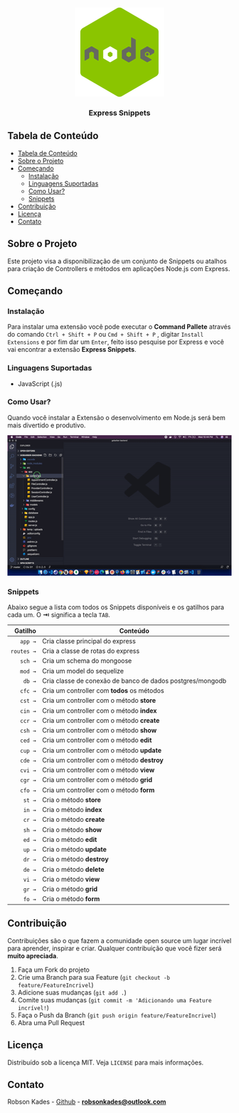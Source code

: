 <br />
<p align="center">
  <a href="#">
    <img src="https://raw.githubusercontent.com/robsonkades/vscode-express-snippets/master/images/node.png"
height="200" width="200"
    alt="Logo">

  </a>

  <h3 align="center">Express Snippets</h3>
</p>

## Tabela de Conteúdo

- [Tabela de Conteúdo](#tabela-de-conte%C3%BAdo)
- [Sobre o Projeto](#sobre-o-projeto)
- [Começando](#come%C3%A7ando)
  - [Instalação](#instala%C3%A7%C3%A3o)
  - [Linguagens Suportadas](#linguagens-suportadas)
  - [Como Usar?](#como-usar)
  - [Snippets](#snippets)
- [Contribuição](#contribui%C3%A7%C3%A3o)
- [Licença](#licen%C3%A7a)
- [Contato](#contato)

## Sobre o Projeto

Este projeto visa a disponibilização de um conjunto de Snippets ou atalhos para criação de Controllers e métodos em aplicações Node.js com Express.

## Começando

### Instalação

Para instalar uma extensão você pode executar o **Command Pallete** através do comando `Ctrl + Shift + P` ou `Cmd + Shift + P` , digitar `Install Extensions` e por fim dar um `Enter`, feito isso pesquise por Express e você vai encontrar a extensão **Express Snippets**.

### Linguagens Suportadas

- JavaScript (.js)

### Como Usar?

Quando você instalar a Extensão o desenvolvimento em Node.js será bem mais divertido e produtivo.

![Create React Native Component](https://raw.githubusercontent.com/robsonkades/vscode-express-snippets/master/images/component.gif)

### Snippets

Abaixo segue a lista com todos os Snippets disponíveis e os gatilhos para cada um. O **⇥** significa a tecla `TAB`.

|    Gatilho | Conteúdo                                                  |
| ---------: | --------------------------------------------------------- |
|    `app →` | Cria classe principal do express                          |
| `routes →` | Cria a classe de rotas do express                         |
|    `sch →` | Cria um schema do mongoose                                |
|    `mod →` | Cria um model do sequelize                                |
|     `db →` | Cria classe de conexão de banco de dados postgres/mongodb |
|    `cfc →` | Cria um controller com **todos** os métodos               |
|    `cst →` | Cria um controller com o método **store**                 |
|    `cin →` | Cria um controller com o método **index**                 |
|    `ccr →` | Cria um controller com o método **create**                |
|    `csh →` | Cria um controller com o método **show**                  |
|    `ced →` | Cria um controller com o método **edit**                  |
|    `cup →` | Cria um controller com o método **update**                |
|    `cde →` | Cria um controller com o método **destroy**               |
|    `cvi →` | Cria um controller com o método **view**                  |
|    `cgr →` | Cria um controller com o método **grid**                  |
|    `cfo →` | Cria um controller com o método **form**                  |
|     `st →` | Cria o método **store**                                   |
|     `in →` | Cria o método **index**                                   |
|     `cr →` | Cria o método **create**                                  |
|     `sh →` | Cria o método **show**                                    |
|     `ed →` | Cria o método **edit**                                    |
|     `up →` | Cria o método **update**                                  |
|     `dr →` | Cria o método **destroy**                                 |
|     `de →` | Cria o método **delete**                                  |
|     `vi →` | Cria o método **view**                                    |
|     `gr →` | Cria o método **grid**                                    |
|     `fo →` | Cria o método **form**                                    |

## Contribuição

Contribuições são o que fazem a comunidade open source um lugar incrível para aprender, inspirar e criar. Qualquer contribuição que você fizer será **muito apreciada**.

1. Faça um Fork do projeto
2. Crie uma Branch para sua Feature (`git checkout -b feature/FeatureIncrivel`)
3. Adicione suas mudanças (`git add .`)
4. Comite suas mudanças (`git commit -m 'Adicionando uma Feature incrível!`)
5. Faça o Push da Branch (`git push origin feature/FeatureIncrivel`)
6. Abra uma Pull Request

## Licença

Distribuído sob a licença MIT. Veja `LICENSE` para mais informações.

## Contato

Robson Kades - [Github](https://github.com/robsonkades) - **robsonkades@outlook.com**
